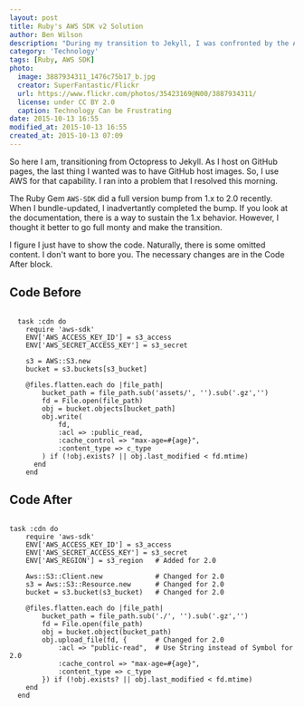 ```yaml
---
layout: post
title: Ruby's AWS SDK v2 Solution
author: Ben Wilson
description: "During my transition to Jekyll, I was confronted by the AWS-SDK v2 gem update. I share my solution here."
category: 'Technology'
tags: [Ruby, AWS SDK]
photo:
  image: 3887934311_1476c75b17_b.jpg
  creator: SuperFantastic/Flickr
  url: https://www.flickr.com/photos/35423169@N00/3887934311/
  license: under CC BY 2.0
  caption: Technology Can be Frustrating
date: 2015-10-13 16:55
modified_at: 2015-10-13 16:55
created_at: 2015-10-13 07:09
---
```


So here I am, transitioning from Octopress to Jekyll. As I host on GitHub pages, the last thing I wanted was to have GitHub host images. So, I use AWS for that capability. I ran into a problem that I resolved this morning.

<!-- more -->

The Ruby Gem `AWS-SDK` did a full version bump from 1.x to 2.0 recently. When I bundle-updated, I inadvertantly completed the bump. If you look at the documentation, there is a way to sustain the 1.x behavior. However, I thought it better to go full monty and make the transition.

I figure I just have to show the code. Naturally, there is some omitted content. I don't want to bore you. The necessary changes are in the Code After block.

## Code Before

<pre><code class="ruby hljs">
  task :cdn do
    require 'aws-sdk'
    ENV['AWS_ACCESS_KEY_ID'] = s3_access
    ENV['AWS_SECRET_ACCESS_KEY'] = s3_secret

    s3 = AWS::S3.new
    bucket = s3.buckets[s3_bucket]

    @files.flatten.each do |file_path|
        bucket_path = file_path.sub('assets/', '').sub('.gz','')
        fd = File.open(file_path)
        obj = bucket.objects[bucket_path]
        obj.write(
            fd, 
            :acl => :public_read, 
            :cache_control => "max-age=#{age}",
            :content_type => c_type
        ) if (!obj.exists? || obj.last_modified < fd.mtime)
      end
    end
</code></pre>

## Code After

<pre><code class="ruby hljs">
task :cdn do
    require 'aws-sdk'
    ENV['AWS_ACCESS_KEY_ID'] = s3_access
    ENV['AWS_SECRET_ACCESS_KEY'] = s3_secret
    ENV['AWS_REGION'] = s3_region   # Added for 2.0
    
    Aws::S3::Client.new             # Changed for 2.0
    s3 = Aws::S3::Resource.new      # Changed for 2.0
    bucket = s3.bucket(s3_bucket)   # Changed for 2.0

    @files.flatten.each do |file_path|
        bucket_path = file_path.sub('./', '').sub('.gz','')
        fd = File.open(file_path)
        obj = bucket.object(bucket_path)
        obj.upload_file(fd, {       # Changed for 2.0
            :acl => "public-read",  # Use String instead of Symbol for 2.0
            :cache_control => "max-age=#{age}",
            :content_type => c_type
        }) if (!obj.exists? || obj.last_modified < fd.mtime)
    end
  end
</code></pre>

